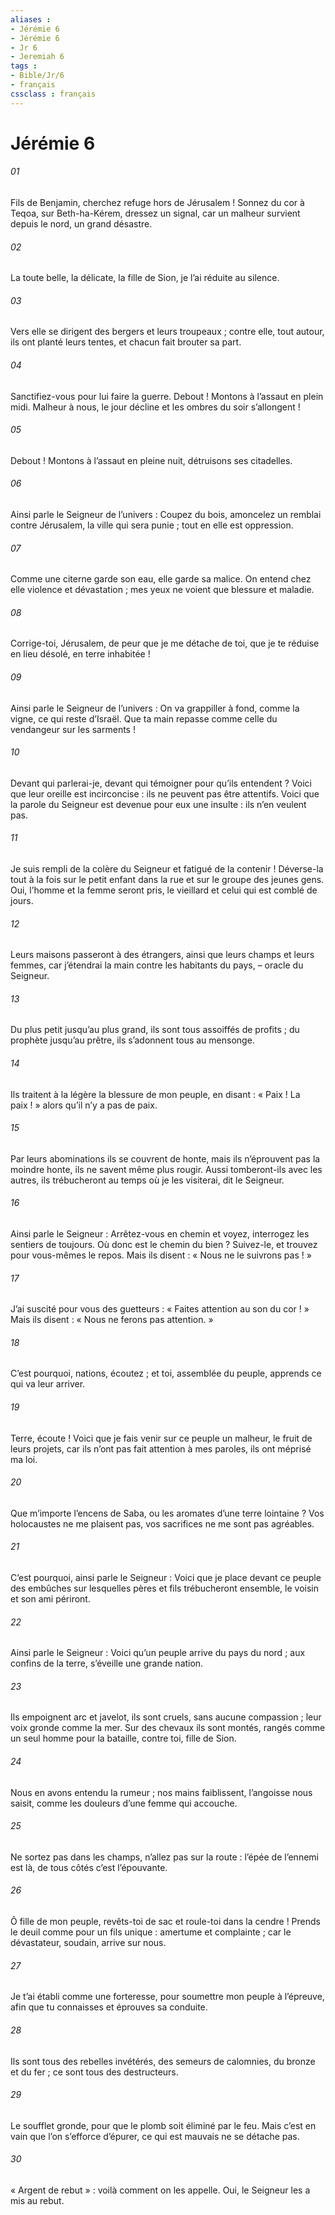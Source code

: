 ```yaml
---
aliases : 
- Jérémie 6
- Jérémie 6
- Jr 6
- Jeremiah 6
tags : 
- Bible/Jr/6
- français
cssclass : français
---
```


# Jérémie 6

###### 01
Fils de Benjamin, cherchez refuge hors de Jérusalem !
Sonnez du cor à Teqoa,
sur Beth-ha-Kérem, dressez un signal,
car un malheur survient depuis le nord,
un grand désastre.
###### 02
La toute belle, la délicate,
la fille de Sion, je l’ai réduite au silence.
###### 03
Vers elle se dirigent des bergers et leurs troupeaux ;
contre elle, tout autour, ils ont planté leurs tentes,
et chacun fait brouter sa part.
###### 04
Sanctifiez-vous pour lui faire la guerre.
Debout ! Montons à l’assaut en plein midi.
Malheur à nous, le jour décline
et les ombres du soir s’allongent !
###### 05
Debout ! Montons à l’assaut en pleine nuit,
détruisons ses citadelles.
###### 06
Ainsi parle le Seigneur de l’univers :
Coupez du bois, amoncelez un remblai contre Jérusalem,
la ville qui sera punie ;
tout en elle est oppression.
###### 07
Comme une citerne garde son eau,
elle garde sa malice.
On entend chez elle violence et dévastation ;
mes yeux ne voient que blessure et maladie.
###### 08
Corrige-toi, Jérusalem,
de peur que je me détache de toi,
que je te réduise en lieu désolé, en terre inhabitée !
###### 09
Ainsi parle le Seigneur de l’univers :
On va grappiller à fond, comme la vigne,
ce qui reste d’Israël.
Que ta main repasse
comme celle du vendangeur sur les sarments !
###### 10
Devant qui parlerai-je,
devant qui témoigner pour qu’ils entendent ?
Voici que leur oreille est incirconcise :
ils ne peuvent pas être attentifs.
Voici que la parole du Seigneur
est devenue pour eux une insulte :
ils n’en veulent pas.
###### 11
Je suis rempli de la colère du Seigneur
et fatigué de la contenir !
Déverse-la tout à la fois sur le petit enfant dans la rue
et sur le groupe des jeunes gens.
Oui, l’homme et la femme seront pris,
le vieillard et celui qui est comblé de jours.
###### 12
Leurs maisons passeront à des étrangers,
ainsi que leurs champs et leurs femmes,
car j’étendrai la main contre les habitants du pays,
– oracle du Seigneur.
###### 13
Du plus petit jusqu’au plus grand,
ils sont tous assoiffés de profits ;
du prophète jusqu’au prêtre,
ils s’adonnent tous au mensonge.
###### 14
Ils traitent à la légère la blessure de mon peuple,
en disant : « Paix ! La paix ! »
alors qu’il n’y a pas de paix.
###### 15
Par leurs abominations ils se couvrent de honte,
mais ils n’éprouvent pas la moindre honte,
ils ne savent même plus rougir.
Aussi tomberont-ils avec les autres,
ils trébucheront au temps où je les visiterai,
dit le Seigneur.
###### 16
Ainsi parle le Seigneur :
Arrêtez-vous en chemin et voyez,
interrogez les sentiers de toujours.
Où donc est le chemin du bien ? Suivez-le,
et trouvez pour vous-mêmes le repos.
Mais ils disent : « Nous ne le suivrons pas ! »
###### 17
J’ai suscité pour vous des guetteurs :
« Faites attention au son du cor ! »
Mais ils disent : « Nous ne ferons pas attention. »
###### 18
C’est pourquoi, nations, écoutez ;
et toi, assemblée du peuple, apprends ce qui va leur arriver.
###### 19
Terre, écoute !
Voici que je fais venir sur ce peuple un malheur,
le fruit de leurs projets,
car ils n’ont pas fait attention à mes paroles,
ils ont méprisé ma loi.
###### 20
Que m’importe l’encens de Saba,
ou les aromates d’une terre lointaine ?
Vos holocaustes ne me plaisent pas,
vos sacrifices ne me sont pas agréables.
###### 21
C’est pourquoi, ainsi parle le Seigneur :
Voici que je place devant ce peuple des embûches
sur lesquelles pères et fils trébucheront ensemble,
le voisin et son ami périront.
###### 22
Ainsi parle le Seigneur :
Voici qu’un peuple arrive du pays du nord ;
aux confins de la terre, s’éveille une grande nation.
###### 23
Ils empoignent arc et javelot,
ils sont cruels, sans aucune compassion ;
leur voix gronde comme la mer.
Sur des chevaux ils sont montés,
rangés comme un seul homme pour la bataille,
contre toi, fille de Sion.
###### 24
Nous en avons entendu la rumeur ;
nos mains faiblissent, l’angoisse nous saisit,
comme les douleurs d’une femme qui accouche.
###### 25
Ne sortez pas dans les champs,
n’allez pas sur la route :
l’épée de l’ennemi est là,
de tous côtés c’est l’épouvante.
###### 26
Ô fille de mon peuple, revêts-toi de sac
et roule-toi dans la cendre !
Prends le deuil comme pour un fils unique :
amertume et complainte ;
car le dévastateur, soudain, arrive sur nous.
###### 27
Je t’ai établi comme une forteresse,
pour soumettre mon peuple à l’épreuve,
afin que tu connaisses et éprouves sa conduite.
###### 28
Ils sont tous des rebelles invétérés,
des semeurs de calomnies, du bronze et du fer ;
ce sont tous des destructeurs.
###### 29
Le soufflet gronde,
pour que le plomb soit éliminé par le feu.
Mais c’est en vain que l’on s’efforce d’épurer,
ce qui est mauvais ne se détache pas.
###### 30
« Argent de rebut » : voilà comment on les appelle.
Oui, le Seigneur les a mis au rebut.
